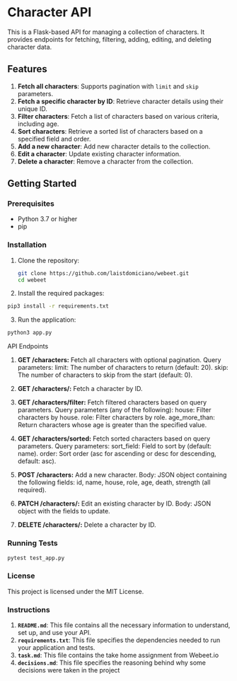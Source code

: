 # Character API

This is a Flask-based API for managing a collection of characters. It provides endpoints for fetching, filtering, adding, editing, and deleting character data.

## Features

1. **Fetch all characters**: Supports pagination with `limit` and `skip` parameters.
2. **Fetch a specific character by ID**: Retrieve character details using their unique ID.
3. **Filter characters**: Fetch a list of characters based on various criteria, including age.
4. **Sort characters**: Retrieve a sorted list of characters based on a specified field and order.
5. **Add a new character**: Add new character details to the collection.
6. **Edit a character**: Update existing character information.
7. **Delete a character**: Remove a character from the collection.

## Getting Started

### Prerequisites

- Python 3.7 or higher
- pip

### Installation

1. Clone the repository:

   ```bash
   git clone https://github.com/laistdomiciano/webeet.git
   cd webeet
   ```

2. Install the required packages:

```bash
pip3 install -r requirements.txt
```

3. 	Run the application:

```bash
python3 app.py
```

API Endpoints

1. **GET /characters:** Fetch all characters with optional pagination.
   Query parameters:
      limit: The number of characters to return (default: 20).
      skip: The number of characters to skip from the start (default: 0).

2. **GET /characters/<id>:** Fetch a character by ID.

3. **GET /characters/filter:** Fetch filtered characters based on query parameters.
   Query parameters (any of the following):
       house: Filter characters by house.
       role: Filter characters by role.
       age_more_than: Return characters whose age is greater than the specified value.
4. **GET /characters/sorted:** Fetch sorted characters based on query parameters. 
   Query parameters:
       sort_field: Field to sort by (default: name).
       order: Sort order (asc for ascending or desc for descending, default: asc).
5. **POST /characters:** Add a new character.
   Body: JSON object containing the following fields:
       id, name, house, role, age, death, strength (all required).
6. **PATCH /characters/<id>:** Edit an existing character by ID.
   Body: JSON object with the fields to update.
7. **DELETE /characters/<id>:** Delete a character by ID.

### Running Tests

```bash
pytest test_app.py
```

### License

This project is licensed under the MIT License.

### Instructions

1. **`README.md`**: This file contains all the necessary information to understand, set up, and use your API.
2. **`requirements.txt`**: This file specifies the dependencies needed to run your application and tests.
3. **`task.md`**: This file contains the take home assignment from Webeet.io
4. **`decisions.md`**: This file specifies the reasoning behind why some decisions were taken in the project
